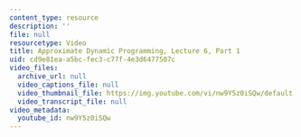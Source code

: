 ```yaml
---
content_type: resource
description: ''
file: null
resourcetype: Video
title: Approximate Dynamic Programming, Lecture 6, Part 1
uid: cd9e81ea-a5bc-fec3-c77f-4e3d6477507c
video_files:
  archive_url: null
  video_captions_file: null
  video_thumbnail_file: https://img.youtube.com/vi/nw9Y5z0iSQw/default.jpg
  video_transcript_file: null
video_metadata:
  youtube_id: nw9Y5z0iSQw
---
```

